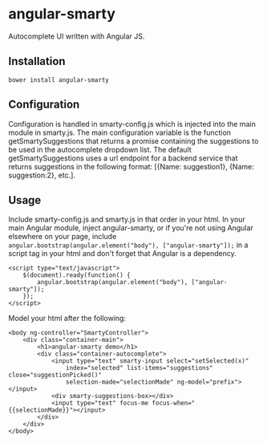 angular-smarty
==============

Autocomplete UI written with Angular JS.

Installation
---------------------

`bower install angular-smarty`

Configuration
---------------------

Configuration is handled in smarty-config.js which is injected into the main module in smarty.js.
The main configuration variable is the function getSmartySuggestions that returns a promise
containing the suggestions to be used in the autocomplete dropdown list. The default
getSmartySuggestions uses a url endpoint for a backend service that returns suggestions in the
following format: [{Name: suggestion1}, {Name: suggestion:2}, etc.].

Usage
---------------------

Include smarty-config.js and smarty.js in that order in your html.  In your main Angular module,
inject angular-smarty, or if you're not using Angular elsewhere on your page, include
`angular.bootstrap(angular.element("body"), ["angular-smarty"]);` in a script tag in your html and
don't forget that Angular is a dependency.

    <script type="text/javascript">
        $(document).ready(function() {
            angular.bootstrap(angular.element("body"), ["angular-smarty"]);
        });
    </script>

Model your html after the following:

    <body ng-controller="SmartyController">
        <div class="container-main">
            <h1>angular-smarty demo</h1>
            <div class="container-autocomplete">
                <input type="text" smarty-input select="setSelected(x)"
                    index="selected" list-items="suggestions" close="suggestionPicked()"
                    selection-made="selectionMade" ng-model="prefix"></input>
                <div smarty-suggestions-box></div>
                <input type="text" focus-me focus-when="{{selectionMade}}"></input>
            </div>
        </div>
    </body>
